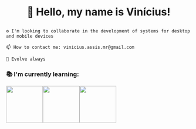 # <p align="center">👋 Hello, my name is Vinícius!</p>
    
    ⚙ I'm looking to collaborate in the development of systems for desktop and mobile devices
    
    📫 How to contact me: vinicius.assis.mr@gmail.com
    
    🚀 Evolve always
    
   <h3>📚 I'm currently learning:</h3>
    
<img src="https://cdn.jsdelivr.net/gh/devicons/devicon/icons/python/python-original-wordmark.svg" heigt=100px width=100px /><img src="https://cdn.jsdelivr.net/gh/devicons/devicon/icons/html5/html5-plain-wordmark.svg" heigt=100px width=100px/><img src="https://cdn.jsdelivr.net/gh/devicons/devicon/icons/css3/css3-plain-wordmark.svg" heigt=100px width=100px/>
          
          
